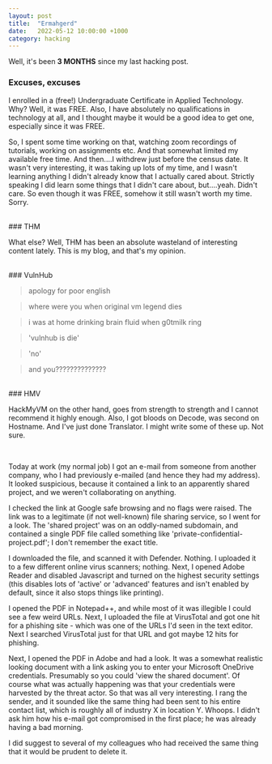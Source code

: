 ```yaml
---
layout: post
title:  "Ermahgerd"
date:   2022-05-12 10:00:00 +1000
category: hacking
---
```


Well, it's been **3 MONTHS** since my last hacking post.


### Excuses, excuses
I enrolled in a (free!) Undergraduate Certificate in Applied Technology. Why? Well, it was FREE. Also, I have absolutely no qualifications in technology at all, and I thought maybe it would be a good idea to get one, especially since it was FREE.

So, I spent some time working on that, watching zoom recordings of tutorials, working on assignments etc. And that somewhat limited my available free time. And then....I withdrew just before the census date. It wasn't very interesting, it was taking up lots of my time, and I wasn't learning anything I didn't already know that I actually cared about. Strictly speaking I did learn some things that I didn't care about, but....yeah. Didn't care. So even though it was FREE, somehow it still wasn't worth my time. Sorry.

<br>
### THM

What else? Well, THM has been an absolute wasteland of interesting content lately. This is my blog, and that's my opinion. 

<br>
### VulnHub

>apology for poor english

>where were you when original vm legend dies

>i was at home drinking brain fluid when g0tmilk ring

>'vulnhub is die'

>'no'

>and you??????????????

<br>
### HMV

HackMyVM on the other hand, goes from strength to strength and I cannot recommend it highly enough. Also, I got bloods on Decode, was second on Hostname. And I've just done Translator. I might write some of these up. Not sure.

<br>

Today at work (my normal job) I got an e-mail from someone from another company, who I had previously e-mailed (and hence they had my address). It looked suspicious, because it contained a link to an apparently shared project, and we weren't collaborating on anything.

I checked the link at Google safe browsing and no flags were raised. The link was to a legitimate (if not well-known) file sharing service, so I went for a look. The 'shared project' was on an oddly-named subdomain, and contained a single PDF file called something like 'private-confidential-project.pdf'; I don't remember the exact title. 

I downloaded the file, and scanned it with Defender. Nothing. I uploaded it to a few different online virus scanners; nothing. Next, I opened Adobe Reader and disabled Javascript and turned on the highest security settings (this disables lots of 'active' or 'advanced' features and isn't enabled by default, since it also stops things like printing). 

I opened the PDF in Notepad++, and while most of it was illegible I could see a few weird URLs. Next, I uploaded the file at VirusTotal and got one hit for a phishing site - which was one of the URLs I'd seen in the text editor. Next I searched VirusTotal just for that URL and got maybe 12 hits for phishing.

Next, I opened the PDF in Adobe and had a look. It was a somewhat realistic looking document with a link asking you to enter your Microsoft OneDrive credentials. Presumably so you could 'view the shared document'. Of course what was actually happening was that your credentials were harvested by the threat actor. So that was all very interesting. I rang the sender, and it sounded like the same thing had been sent to his entire contact list, which is roughly all of industry X in location Y. Whoops. I didn't ask him how his e-mail got compromised in the first place; he was already having a bad morning. 

I did suggest to several of my colleagues who had received the same thing that it would be prudent to delete it.

